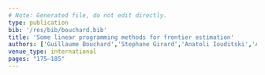 ```yaml
---
# Note: Generated file, do not edit directly.
type: publication
bib: '/res/bib/bouchard.bib'
title: 'Some linear programming methods for frontier estimation'
authors: ['Guillaume Bouchard','Stephane Girard','Anatoli Iouditski','Alexander Nazin']
venue_type: international
pages: "175–185"
---
```

